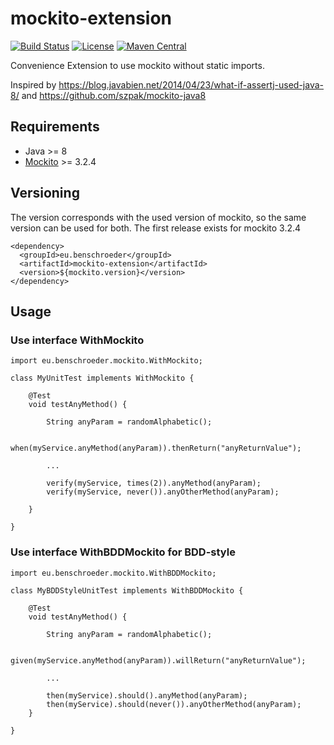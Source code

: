 # mockito-extension
[![Build Status](https://github.com/ben-schroeder/mockito-extension/actions/workflows/deploy.yml/badge.svg)](https://github.com/ben-schroeder/mockito-extension/actions/workflows/deploy.yml)
[![License](https://img.shields.io/github/license/ben-schroeder/mockito-extension)](https://raw.githubusercontent.com/ben-schroeder/mockito-extension/master/LICENSE)
[![Maven Central](https://maven-badges.herokuapp.com/maven-central/eu.benschroeder/mockito-extension/badge.svg)](https://maven-badges.herokuapp.com/maven-central/eu.benschroeder/mockito-extension)

Convenience Extension to use mockito without static imports. 

Inspired by https://blog.javabien.net/2014/04/23/what-if-assertj-used-java-8/ and https://github.com/szpak/mockito-java8

## Requirements
* Java >= 8
* [Mockito](https://github.com/mockito/mockito) >= 3.2.4

## Versioning

The version corresponds with the used version of mockito, so the same version can be used for both. The first release exists for mockito 3.2.4

```
<dependency>
  <groupId>eu.benschroeder</groupId>
  <artifactId>mockito-extension</artifactId>
  <version>${mockito.version}</version>
</dependency>
```

## Usage

### Use interface WithMockito
```
import eu.benschroeder.mockito.WithMockito;

class MyUnitTest implements WithMockito {

    @Test
    void testAnyMethod() {
        
        String anyParam = randomAlphabetic();

        when(myService.anyMethod(anyParam)).thenReturn("anyReturnValue");

        ...

        verify(myService, times(2)).anyMethod(anyParam);
        verify(myService, never()).anyOtherMethod(anyParam);

    }

}
```
### Use interface WithBDDMockito for BDD-style
```
import eu.benschroeder.mockito.WithBDDMockito;

class MyBDDStyleUnitTest implements WithBDDMockito {

    @Test
    void testAnyMethod() {
        
        String anyParam = randomAlphabetic();

        given(myService.anyMethod(anyParam)).willReturn("anyReturnValue");

        ...

        then(myService).should().anyMethod(anyParam);
        then(myService).should(never()).anyOtherMethod(anyParam);
    }

}
```